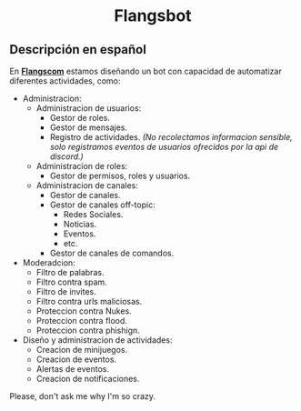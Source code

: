 # <center> Flangsbot </center>

## Descripción en español ##
En **[Flangscom](https://discord.com/invite/XCNV7x8)** estamos diseñando un bot con capacidad de automatizar diferentes actividades, como:
* Administracion:
    * Administracion de usuarios:
        - Gestor de roles.
        - Gestor de mensajes.
        - Registro de actividades. *(No recolectamos informacion sensible, solo registramos eventos de usuarios ofrecidos por la api de discord.)*
    * Administracion de roles:
        - Gestor de permisos, roles y usuarios.
    * Administracion de canales:
        - Gestor de canales.
        - Gestor de canales off-topic:
            - Redes Sociales.
            - Noticias.
            - Eventos.
            - etc.
        - Gestor de canales de comandos.
* Moderadcion:
    - Filtro de palabras.
    - Filtro contra spam.
    - Filtro de invites.
    - Filtro contra urls maliciosas.
    - Proteccion contra Nukes.
    - Proteccion contra flood.
    - Proteccion contra phishign.
* Diseño y administracion de actividades:
    - Creacion de minijuegos.
    - Creacion de eventos.
    - Alertas de eventos.
    - Creacion de notificaciones.

Please, don't ask me why I'm so crazy. 
